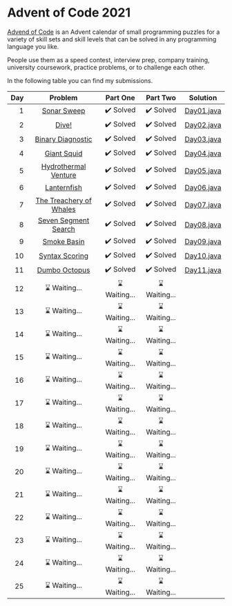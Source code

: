 # Advent of Code 2021
[Advend of Code](https://adventofcode.com/2021) is an Advent calendar of small programming puzzles for a variety of skill sets and skill levels that can be solved in any programming language you like. 

People use them as a speed contest, interview prep, company training, university coursework, practice problems, or to challenge each other.

In the following table you can find my submissions.

| Day | Problem  |  Part One |  Part Two |  Solution  |
| --: |   :-:    |    :-:    |    :-:    |    :-:     |
|  1  | [Sonar Sweep](https://adventofcode.com/2021/day/1)             | :heavy_check_mark: Solved | :heavy_check_mark: Solved  |  [Day01.java](src/main/java/it/frascu/adventofcode/Day01.java)  |
|  2  | [Dive!](https://adventofcode.com/2021/day/2)                   | :heavy_check_mark: Solved | :heavy_check_mark: Solved  |  [Day02.java](src/main/java/it/frascu/adventofcode/Day02.java)  |
|  3  | [Binary Diagnostic](https://adventofcode.com/2021/day/3)       | :heavy_check_mark: Solved | :heavy_check_mark: Solved  |  [Day03.java](src/main/java/it/frascu/adventofcode/Day03.java)  |
|  4  | [Giant Squid](https://adventofcode.com/2021/day/4)             | :heavy_check_mark: Solved | :heavy_check_mark: Solved  |  [Day04.java](src/main/java/it/frascu/adventofcode/Day04.java)  |
|  5  | [Hydrothermal Venture](https://adventofcode.com/2021/day/5)    | :heavy_check_mark: Solved | :heavy_check_mark: Solved  |  [Day05.java](src/main/java/it/frascu/adventofcode/Day05.java)  |
|  6  | [Lanternfish](https://adventofcode.com/2021/day/6)             | :heavy_check_mark: Solved | :heavy_check_mark: Solved  |  [Day06.java](src/main/java/it/frascu/adventofcode/Day06.java)  |
|  7  | [The Treachery of Whales](https://adventofcode.com/2021/day/7) | :heavy_check_mark: Solved | :heavy_check_mark: Solved  |  [Day07.java](src/main/java/it/frascu/adventofcode/Day07.java)  |
|  8  | [Seven Segment Search](https://adventofcode.com/2021/day/8)    | :heavy_check_mark: Solved | :heavy_check_mark: Solved  |  [Day08.java](src/main/java/it/frascu/adventofcode/Day08.java)  |
|  9  | [Smoke Basin](https://adventofcode.com/2021/day/9)             | :heavy_check_mark: Solved | :heavy_check_mark: Solved  |  [Day09.java](src/main/java/it/frascu/adventofcode/Day09.java)  |
| 10  | [Syntax Scoring](https://adventofcode.com/2021/day/11)         | :heavy_check_mark: Solved | :heavy_check_mark: Solved  |  [Day10.java](src/main/java/it/frascu/adventofcode/Day10.java)  |
| 11  | [Dumbo Octopus](https://adventofcode.com/2021/day/11)          | :heavy_check_mark: Solved | :heavy_check_mark: Solved  |  [Day11.java](src/main/java/it/frascu/adventofcode/Day11.java)  |
| 12  | :hourglass: Waiting...       | :hourglass: Waiting...    | :hourglass: Waiting...     |    |
| 13  | :hourglass: Waiting...       | :hourglass: Waiting...    | :hourglass: Waiting...     |    |
| 14  | :hourglass: Waiting...       | :hourglass: Waiting...    | :hourglass: Waiting...     |    |
| 15  | :hourglass: Waiting...       | :hourglass: Waiting...    | :hourglass: Waiting...     |    |
| 16  | :hourglass: Waiting...       | :hourglass: Waiting...    | :hourglass: Waiting...     |    |
| 17  | :hourglass: Waiting...       | :hourglass: Waiting...    | :hourglass: Waiting...     |    |
| 18  | :hourglass: Waiting...       | :hourglass: Waiting...    | :hourglass: Waiting...     |    |
| 19  | :hourglass: Waiting...       | :hourglass: Waiting...    | :hourglass: Waiting...     |    |
| 20  | :hourglass: Waiting...       | :hourglass: Waiting...    | :hourglass: Waiting...     |    |
| 21  | :hourglass: Waiting...       | :hourglass: Waiting...    | :hourglass: Waiting...     |    |
| 22  | :hourglass: Waiting...       | :hourglass: Waiting...    | :hourglass: Waiting...     |    |
| 23  | :hourglass: Waiting...       | :hourglass: Waiting...    | :hourglass: Waiting...     |    |
| 24  | :hourglass: Waiting...       | :hourglass: Waiting...    | :hourglass: Waiting...     |    |
| 25  | :hourglass: Waiting...       | :hourglass: Waiting...    | :hourglass: Waiting...     |    |

